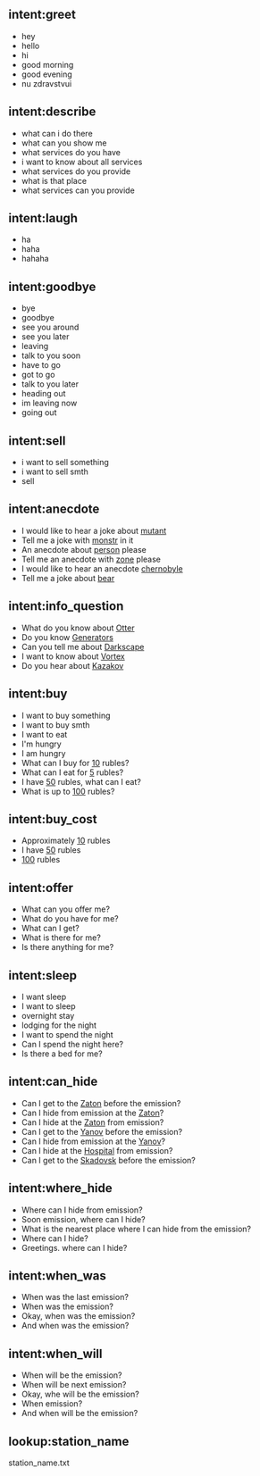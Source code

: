 ## intent:greet
- hey
- hello
- hi
- good morning
- good evening
- nu zdravstvui

## intent:describe
- what can i do there
- what can you show me
- what services do you have
- i want to know about all services
- what services do you provide
- what is that place
- what services can you provide

## intent:laugh
- ha
- haha
- hahaha

## intent:goodbye
- bye
- goodbye
- see you around
- see you later
- leaving
- talk to you soon
- have to go
- got to go
- talk to you later
- heading out
- im leaving now
- going out

## intent:sell
- i want to sell something
- i want to sell smth
- sell

## intent:anecdote
- I would like to hear a joke about [mutant](anecdote_theme)
- Tell me a joke with [monstr](anecdote_theme) in it
- An anecdote about [person](anecdote_theme) please
- Tell me an anecdote with [zone](anecdote_theme)  please
- I would like to hear an anecdote [chernobyle](anecdote_theme)
- Tell me a joke about [bear](anecdote_theme)

## intent:info_question
- What do you know about [Otter](info)
- Do you know [Generators](info)
- Can you tell me about [Darkscape](info)
- I want to know about [Vortex](info)
- Do you hear about [Kazakov](info)

## intent:buy
- I want to buy something
- I want to buy smth
- I want to eat
- I'm hungry
- I am hungry
- What can I buy for [10](money) rubles?
- What can I eat for [5](money) rubles?
- I have [50](money) rubles, what can I eat?
- What is up to [100](money) rubles?

## intent:buy_cost
- Approximately [10](money) rubles
- I have [50](money) rubles
- [100](money) rubles

## intent:offer
- What can you offer me?
- What do you have for me?
- What can I get?
- What is there for me?
- Is there anything for me?

## intent:sleep
- I want sleep
- I want to sleep
- overnight stay
- lodging for the night
- I want to spend the night
- Can I spend the night here?
- Is there a bed for me?

## intent:can_hide
- Can I get to the [Zaton](station_name) before the emission?
- Can I hide from emission at the [Zaton](station_name)?
- Can I hide at the [Zaton](station_name) from emission?
- Can I get to the [Yanov](station_name) before the emission?
- Can I hide from emission at the [Yanov](station_name)?
- Can I hide at the [Hospital](station_name) from emission?
- Can I get to the [Skadovsk](station_name) before the emission?

## intent:where_hide
- Where can I hide from emission?
- Soon emission, where can I hide?
- What is the nearest place where I can hide from the emission?
- Where can I hide?
- Greetings. where can I hide?

## intent:when_was
- When was the last emission?
- When was the emission?
- Okay, when was the emission?
- And when was the emission?

## intent:when_will
- When will be the emission?
- When will be next emission?
- Okay, whe will be the emission?
- When emission?
- And when will be the emission?

## lookup:station_name
station_name.txt
